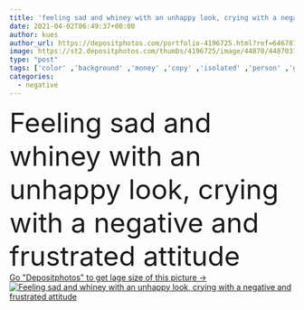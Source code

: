 ```yaml
---
title: 'feeling sad and whiney with an unhappy look, crying with a negative and frustrated attitude'
date: 2021-04-02T06:49:37+00:00
author: kues
author_url: https://depositphotos.com/portfolio-4196725.html?ref=64678756
image: https://st2.depositphotos.com/thumbs/4196725/image/44870/448703150/api_thumb_450.jpg?forcejpeg=true
type: "post"
tags: ['color' ,'background' ,'money' ,'copy' ,'isolated' ,'person' ,'girl' ,'female' ,'young' ,'femininity' ,'portrait' ,'blond' ,'face' ,'cool' ,'pretty' ,'wall' ,'elegant' ,'woman' ,'clean' ,'bank' ,'cash' ,'savings' ,'gradient' ,'blonde' ,'problem' ,'negative' ,'trouble' ,'alone' ,'perfect' ,'attractive' ,'depression' ,'pain' ,'sadness' ,'sad' ,'upset' ,'Worried' ,'Anxiety' ,'frustration' ,'despair' ,'suffering' ,'depressed' ,'cry' ,'piggy' ,'sorrow' ,'unhappy' ,'desperate' ,'desperation' ,'copy space' ]
categories: 
  - negative
---
```

<div aling="center">
            <font size="60"> Feeling sad and whiney with an unhappy look, crying with a negative and frustrated attitude</font>   
</div>
<div>
    <a href='https://st2.depositphotos.com/thumbs/4196725/image/44870/448703150/api_thumb_450.jpg?forcejpeg=true?ref=64678756' target=_blank > Go "Depositphotos" to get lage size of this picture ->
        <img href='https://st2.depositphotos.com/thumbs/4196725/image/44870/448703150/api_thumb_450.jpg?forcejpeg=true?ref=64678756' src='https://st2.depositphotos.com/4196725/44870/i/950/depositphotos_448703150-stock-photo-feeling-sad-whiney-unhappy-look.jpg?forcejpeg=true' alt='Feeling sad and whiney with an unhappy look, crying with a negative and frustrated attitude' >
    </a>
</div>
